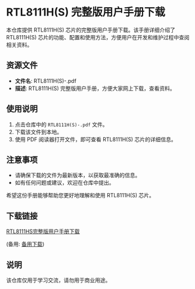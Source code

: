 # RTL8111H(S) 完整版用户手册下载

本仓库提供 RTL8111H(S) 芯片的完整版用户手册下载。该手册详细介绍了 RTL8111H(S) 芯片的功能、配置和使用方法，方便用户在开发和维护过程中查阅相关资料。

## 资源文件

- **文件名**: RTL8111H(S)-.pdf
- **描述**: RTL8111H(S) 完整版用户手册，方便大家网上下载，查看资料。

## 使用说明

1. 点击仓库中的 `RTL8111H(S)-.pdf` 文件。
2. 下载该文件到本地。
3. 使用 PDF 阅读器打开文件，即可查看 RTL8111H(S) 芯片的详细信息。

## 注意事项

- 请确保下载的文件为最新版本，以获取最准确的信息。
- 如有任何问题或建议，欢迎在仓库中提出。

希望这份手册能够帮助您更好地理解和使用 RTL8111H(S) 芯片。

## 下载链接
[RTL8111HS完整版用户手册下载](https://pan.quark.cn/s/cf41af668d80) 

(备用: [备用下载](https://pan.baidu.com/s/1Olc5zsTgCRuVJIKVTPp5ig?pwd=1234))

## 说明

该仓库仅用于学习交流，请勿用于商业用途。

